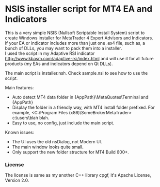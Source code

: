 # NSIS installer script for MT4 EA and Indicators

This is a very simple NSIS (Nullsoft Scriptable Install System) script to create Windows installer for MetaTrader 4 Expert Advisors and Indicators.  
If your EA or indicator includes more than just one .ex4 file, such as, a bunch of DLLs, you may want to pack them into a installer.  
I used the script in my Adaptive RSI indicator http://www.kbasm.com/adaptive-rsi/index.html and will use it for all future products (my EAs and indicators depend on Qt DLLs).  

The main script is installer.nsh. Check sample.nsi to see how to use the script.

Main features:
  - Auto detect MT4 data folder in {AppPath}\MetaQuotes\Terminal and {AppPath}
  - Display the folder in a friendly way, with MT4 install folder prefixed. For example, <C:\Program Files (x86)\SomeBrokerMetaTrader> c:\users\blah blah.
  - Easy to use, no config, just include the main script.

Known issues:
  - The UI uses the old nsDialog, not Modern UI.
  - The main window looks quite small.
  - Only support the new folder structure for MT4 Build 600+.

### License

The license is same as my another C++ library cpgf, it's Apache License, Version 2.0.
